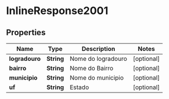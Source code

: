 
# InlineResponse2001

## Properties
Name | Type | Description | Notes
------------ | ------------- | ------------- | -------------
**logradouro** | **String** | Nome do logradouro |  [optional]
**bairro** | **String** | Nome do Bairro |  [optional]
**municipio** | **String** | Nome do municipio |  [optional]
**uf** | **String** | Estado |  [optional]



